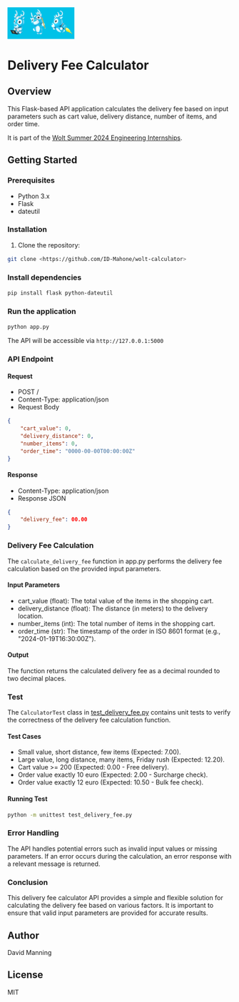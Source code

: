 <img src="./logo-wolt.png" width="150" />


# Delivery Fee Calculator

## Overview

This Flask-based API application calculates the delivery fee based on input parameters such as cart value, 
delivery distance, number of items, and order time.

It is part of the [Wolt Summer 2024 Engineering Internships](https://github.com/woltapp/engineering-internship-2024).

## Getting Started

### Prerequisites

- Python 3.x
- Flask
- dateutil

### Installation

1. Clone the repository:

```bash
git clone <https://github.com/ID-Mahone/wolt-calculator>
```

### Install dependencies

```bash
pip install flask python-dateutil
```

### Run the application

```bash
python app.py
```

The API will be accessible via `http://127.0.0.1:5000`

### API Endpoint

#### Request

- POST /
- Content-Type: application/json
- Request Body
```json
{
    "cart_value": 0,
    "delivery_distance": 0,
    "number_items": 0,
    "order_time": "0000-00-00T00:00:00Z"
}
```

#### Response
- Content-Type: application/json
- Response JSON
```json
{
    "delivery_fee": 00.00
}
```

### Delivery Fee Calculation 

The `calculate_delivery_fee` function in app.py performs the delivery fee calculation based on the provided input parameters.

#### Input Parameters

- cart_value (float): The total value of the items in the shopping cart.
- delivery_distance (float): The distance (in meters) to the delivery location.
- number_items (int): The total number of items in the shopping cart.
- order_time (str): The timestamp of the order in ISO 8601 format (e.g., "2024-01-19T16:30:00Z").

#### Output

The function returns the calculated delivery fee as a decimal rounded to two decimal places.

### Test

The `CalculatorTest` class in [test_delivery_fee.py](./test_delivery_fee.py) contains unit tests to verify the correctness 
of the delivery fee calculation function.

#### Test Cases

- Small value, short distance, few items (Expected: 7.00).
- Large value, long distance, many items, Friday rush (Expected: 12.20).
- Cart value >= 200 (Expected: 0.00 - Free delivery).
- Order value exactly 10 euro (Expected: 2.00 - Surcharge check).
- Order value exactly 12 euro (Expected: 10.50 - Bulk fee check).

#### Running Test

```bash
python -m unittest test_delivery_fee.py
```

### Error Handling

The API handles potential errors such as invalid input values or missing parameters. If an error occurs during the calculation, an error response with a relevant message is returned.

### Conclusion

This delivery fee calculator API provides a simple and flexible solution for calculating the delivery fee based on various factors. It is important to ensure that valid input parameters are provided for accurate results.

## Author

David Manning

## License

MIT